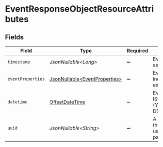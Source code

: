 # EventResponseObjectResourceAttributes


## Fields

| Field                                                                                     | Type                                                                                      | Required                                                                                  | Description                                                                               | Example                                                                                   |
| ----------------------------------------------------------------------------------------- | ----------------------------------------------------------------------------------------- | ----------------------------------------------------------------------------------------- | ----------------------------------------------------------------------------------------- | ----------------------------------------------------------------------------------------- |
| `timestamp`                                                                               | *JsonNullable\<Long>*                                                                     | :heavy_minus_sign:                                                                        | Event timestamp in seconds                                                                |                                                                                           |
| `eventProperties`                                                                         | [JsonNullable\<EventProperties>](../../models/components/EventProperties.md)              | :heavy_minus_sign:                                                                        | Event properties, can include identifiers and extra properties                            |                                                                                           |
| `datetime`                                                                                | [OffsetDateTime](https://docs.oracle.com/javase/8/docs/api/java/time/OffsetDateTime.html) | :heavy_minus_sign:                                                                        | Event timestamp in ISO8601 format (YYYY-MM-DDTHH:MM:SS+hh:mm)                             | 2022-11-08T01:23:45+00:00                                                                 |
| `uuid`                                                                                    | *JsonNullable\<String>*                                                                   | :heavy_minus_sign:                                                                        | A unique identifier for the event, this can be used as a cursor in pagination             |                                                                                           |